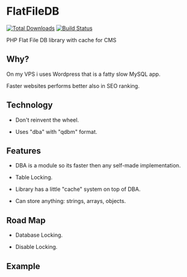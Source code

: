 FlatFileDB
==========

[![Total Downloads](https://img.shields.io/packagist/dm/fire015/flintstone.svg)](https://packagist.org/packages/fire015/flintstone)
[![Build Status](https://travis-ci.org/fire015/flintstone.svg?branch=master)](https://travis-ci.org/fire015/flintstone)

PHP Flat File DB library with cache for CMS

## Why?

On my VPS i uses Wordpress that is a fatty slow MySQL app.

Faster websites performs better also in SEO ranking.

## Technology

* Don't reinvent the wheel.

* Uses "dba" with "qdbm" format.

## Features

* DBA is a module so its faster then any self-made implementation.

* Table Locking.

* Library has a little "cache" system on top of DBA.

* Can store anything: strings, arrays, objects.

## Road Map

* Database Locking.

* Disable Locking.

## Example

```
```
